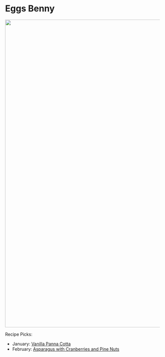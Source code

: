 # Eggs Benny

<img src="https://res.cloudinary.com/practicaldev/image/fetch/s--D84c-oAJ--/c_imagga_scale,f_auto,fl_progressive,h_420,q_auto,w_1000/https://dev-to-uploads.s3.amazonaws.com/i/4j0t6gtvsvvcl4lg0d35.jpg" height="1000" width="1000" />

Recipe Picks:

- January: [Vanilla Panna Cotta](../recipe/jan/vanilla-panna-cotta.md)
- February: [Asparagus with Cranberries and Pine Nuts](../recipe/feb/asparagus-with-cranberries-and-pine-nuts.md)
